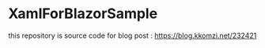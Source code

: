 # XamlForBlazorSample

this repository is source code for blog post : https://blog.kkomzi.net/232421
